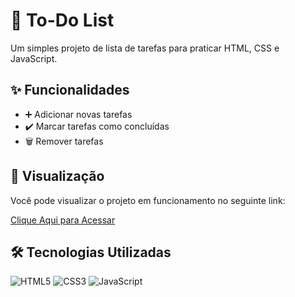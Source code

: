 # 📝 To-Do List

Um simples projeto de lista de tarefas para praticar HTML, CSS e JavaScript.

## ✨ Funcionalidades

*   ➕ Adicionar novas tarefas
*   ✔️ Marcar tarefas como concluídas
*   🗑️ Remover tarefas

## 🚀 Visualização

Você pode visualizar o projeto em funcionamento no seguinte link:

[Clique Aqui para Acessar](https://to-do-list-three-taupe-51.vercel.app/)

## 🛠️ Tecnologias Utilizadas

![HTML5](https://img.shields.io/badge/HTML5-E34F26?style=for-the-badge&logo=html5&logoColor=white)
![CSS3](https://img.shields.io/badge/CSS3-1572B6?style=for-the-badge&logo=css3&logoColor=white)
![JavaScript](https://img.shields.io/badge/JavaScript-F7DF1E?style=for-the-badge&logo=javascript&logoColor=black)